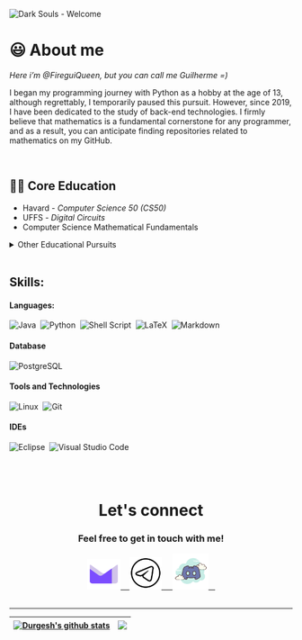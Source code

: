 
  ![Dark Souls - Welcome](https://user-images.githubusercontent.com/98475125/207168782-1983bc07-614d-40ca-96ba-5693e7357d5b.gif)



<!-- ABOUT ME -->
# :smiley: About me
_Here i’m @FireguiQueen, but you can call me Guilherme =)_ 

I began my programming journey with Python as a hobby at the age of 13, although regrettably, I temporarily paused this pursuit. However, since 2019, I have been dedicated to the study of back-end technologies. I firmly believe that mathematics is a fundamental cornerstone for any programmer, and as a result, you can anticipate finding repositories related to mathematics on my GitHub.

</br>

## 👨‍🎓 Core Education
- Havard - _Computer Science 50 (CS50)_ 
- UFFS - _Digital Circuits_
- Computer Science Mathematical Fundamentals

<details>
  <summary>Other Educational Pursuits </summary>
  <ul>
    <li>Math Mastery: Fundamentals to Advanced</li>
    <li>JavaScript & TypeScript course</li>
    <li>Rocketseat discover: fundamentar</li>
    <li>Rocketseat discover: conectar</li>
  </ul>
</details>

</br>

## Skills:

#### Languages:

![Java](https://img.shields.io/badge/Java-ED8B00?style=for-the-badge&logo=java&logoColor=white)&nbsp;
![Python](https://img.shields.io/badge/Python-3776AB?style=for-the-badge&logo=python&logoColor=white)&nbsp;
![Shell Script](https://img.shields.io/badge/Shell_Script-121011?style=for-the-badge&logo=gnu-bash&logoColor=white)&nbsp;
![LaTeX](https://img.shields.io/badge/latex-%23008080.svg?style=for-the-badge&logo=latex&logoColor=white)&nbsp;
![Markdown](https://img.shields.io/badge/markdown-%23000000.svg?style=for-the-badge&logo=markdown&logoColor=white)


#### Database

![PostgreSQL](https://img.shields.io/badge/PostgreSQL-316192?style=for-the-badge&logo=postgresql&logoColor=white)&nbsp;

#### Tools and Technologies

![Linux](https://img.shields.io/badge/Linux-FCC624?style=for-the-badge&logo=linux&logoColor=black)&nbsp;
![Git](https://img.shields.io/badge/GIT-E44C30?style=for-the-badge&logo=git&logoColor=white)&nbsp;


#### IDEs

![Eclipse](https://img.shields.io/badge/Eclipse-FE7A16.svg?style=for-the-badge&logo=Eclipse&logoColor=white)&nbsp;
![Visual Studio Code](https://img.shields.io/badge/Visual%20Studio%20Code-0078d7.svg?style=for-the-badge&logo=visual-studio-code&logoColor=white)&nbsp;






</br>
</br>


<div align="center">
  <h1> Let's connect </h1> 
  <h3>Feel free to get in touch with me!</h3> 
  <a href ="mailto: fireguiqueen@proton.me"> <img title="Prontmail" width="60" height="53" src="./icons/proton.svg">&nbsp;&nbsp;&nbsp; </a>
  <a href="https://t.me/fireguiqueen"> <img title="Telegram" width="57" src="./icons/telegram.svg"> &nbsp;&nbsp;&nbsp; </a>
  <a href ="https://discord.com/users/402168526112292864"> <img title="Discord" width="64" src="./icons/discord.svg">&nbsp;&nbsp;&nbsp; </a>
  
</div>

</br>

_______________________

<a href="https://github.com/anuraghazra/github-readme-stats"><img align="center" src="https://github-readme-stats.vercel.app/api?username=fireguiqueen&show_icons=true&include_all_commits=true&theme=buefy&hide_border=true" alt="Durgesh's github stats" /></a> | <a href="https://github.com/anuraghazra/github-readme-stats"><img align="center" src="https://github-readme-stats.vercel.app/api/top-langs/?username=fireguiqueen&layout=compact&theme=buefy&hide_border=true" /></a> 
| ------------- | ------------- |








<!-- 
<div align="center">
  <a href="https://github.com/FireguiQueen"> 
  <img height="140em" src="https://github-readme-stats.vercel.app/api?username=fireguiqueen&show_icons=true&theme=dracula&include_all_commits=true&count_private=true"/> 
  <img align="right" height="147em" src="https://github-readme-stats.vercel.app/api/top-langs/?username=fireguiqueen&layout=compact&langs_count=7&theme=dracula"/>
  </a>
</div>

// OLD VERSION
## :space_invader: Knowledge in
![JavaScript](https://img.shields.io/badge/-JavaScript-05122A?style=flat&logo=javascript)&nbsp;
![Node.JS](https://img.shields.io/badge/-Node.JS-05122A?style=flat&logo=node.JS)&nbsp;
![C](https://img.shields.io/badge/-C-05122A?style=flat&logo=C)
-->  






